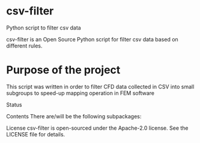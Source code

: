 # csv-filter
Python script to filter csv data 

csv-filter is an Open Source Python script for filter csv data based on different rules.

# Purpose of the project
This script was written in order to filter CFD data collected in CSV into small subgroups to speed-up mapping operation in FEM software  

Status


Contents
There are/will be the following subpackages:


License
csv-filter is open-sourced under the Apache-2.0 license. See the LICENSE file for details.
